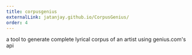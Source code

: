 ```yaml
---
title: corpusgenius
externalLink: jatanjay.github.io/CorpusGenius/
order: 4
---
```

a tool to generate complete lyrical corpus of an artist using genius.com's api